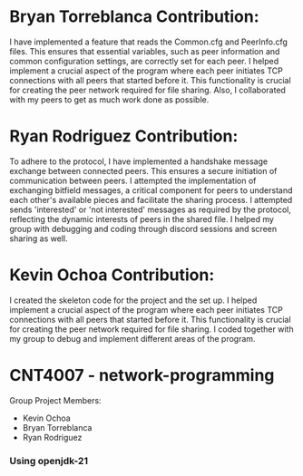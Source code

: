 

# Bryan Torreblanca Contribution:

I have implemented a feature that reads the Common.cfg and PeerInfo.cfg files. This ensures that essential variables, such as peer information and common configuration settings, are correctly set for each peer.
I helped implement a crucial aspect of the program where each peer initiates TCP connections with all peers that started before it. This functionality is crucial for creating the peer network required for file sharing. 
Also, I collaborated with my peers to get as much work done as possible.

# Ryan Rodriguez Contribution:

To adhere to the protocol, I have implemented a handshake message exchange between connected peers. This ensures a secure initiation of communication between peers.
I attempted the implementation of exchanging bitfield messages, a critical component for peers to understand each other's available pieces and facilitate the sharing process. 
I attempted sends 'interested' or 'not interested' messages as required by the protocol, reflecting the dynamic interests of peers in the shared file. I helped my group with debugging and coding through discord sessions and screen sharing as well.


# Kevin Ochoa Contribution:
I created the skeleton code for the project and the set up. I helped implement a crucial aspect of the program where each peer initiates TCP connections with all peers that started before it. This functionality is crucial for creating the peer network required for file sharing. I coded together with my group to debug and implement different areas of the program.

# CNT4007 - network-programming

 Group Project Members:
  - Kevin Ochoa
  - Bryan Torreblanca
  - Ryan Rodriguez

### Using openjdk-21
